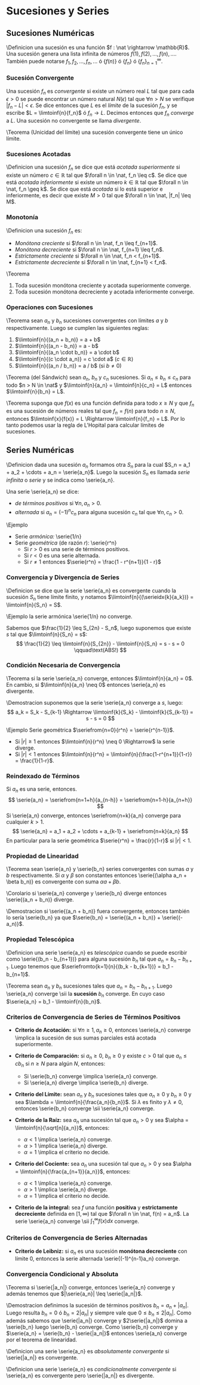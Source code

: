 Sucesiones y Series
===================

Sucesiones Numéricas
--------------------

\Definicion una sucesión es una función $f : \nat \rightarrow \mathbb{R}$. Una
sucesión genera una lista infinita de números $f(1), f(2), ..., f(n), ...$.
También puede notarse $f_1, f_2, ..., f_n, ...$ ó $\{f(n)\}$ ó $\{f_n\}$ ó
$\{f_n\}_{n=1}^\infty$.

### Sucesión Convergente

Una sucesión $f_n$ es _convergente_ si existe un número real $L$ tal que para
cada $\epsilon > 0$ se puede encontrar un número natural $N(\epsilon)$ tal que
$\forall n > N$ se verifique $|f_n - L| < \epsilon$. Se dice entonces que $L$ es
el _límite_ de la sucesión $f_n$, y se escribe $L = \limtoinf{n}{f_n}$ ó $f_n
\longrightarrow L$. Decimos entonces que $f_n$ _converge_ a $L$. Una sucesión no
convergente se llama _divergente_.

\Teorema (Unicidad del límite) una sucesión convergente tiene un único
límite.

### Sucesiones Acotadas

\Definicion una sucesión $f_n$ se dice que está _acotada superiormente_ si
existe un número $c \in \mathbb{R}$ tal que $\forall n \in \nat, f_n \leq c$. Se
dice que está _acotada inferiormente_ si existe un número $k \in \mathbb{R}$ tal
que $\forall n \in \nat, f_n \geq k$. Se dice que está _acotada_ si lo está
superior e inferiormente, es decir que existe $M > 0$ tal que $\forall n \in
\nat, |f_n| \leq M$.

### Monotonía

\Definicion una sucesión $f_n$ es:

+ _Monótona creciente_ si $\forall n \in \nat, f_n \leq f_{n+1}$.
+ _Monótona decreciente_ si $\forall n \in \nat, f_{n+1} \leq f_n$.
+ _Estrictamente creciente_ si $\forall n \in \nat, f_n < f_{n+1}$.
+ _Estrictamente decreciente_ si $\forall n \in \nat, f_{n+1} < f_n$.

\Teorema 

1. Toda sucesión monótona creciente y acotada superiormente converge.
2. Toda sucesión monótona decreciente y acotada inferiormente converge.

### Operaciones con Sucesiones

\Teorema sean $a_n$ y $b_n$ sucesiones convergentes con límites $a$ y $b$
respectivamente. Luego se cumplen las siguientes reglas:

1. $\limtoinf{n}{(a_n + b_n)} = a + b$
2. $\limtoinf{n}{(a_n - b_n)} = a - b$
3. $\limtoinf{n}{(a_n \cdot b_n)} = a \cdot b$
4. $\limtoinf{n}{(c \cdot a_n)} = c \cdot a$ ($c \in \mathbb{R}$)
5. $\limtoinf{n}{(a_n / b_n)} = a / b$ (si $b \neq 0$)

\Teorema (del Sándwich) sean $a_n$, $b_n$ y $c_n$ sucesiones. Si $a_n \leq b_n
\leq c_n$ para todo $n > N \in \nat$ y $\limtoinf{n}{a_n} = \limtoinf{n}{c_n} =
L$ entonces $\limtoinf{n}{b_n} = L$.

\Teorema suponga que $f(x)$ es una función definida para todo $x \geq N$ y que
$f_n$ es una sucesión de números reales tal que $f_n = f(n)$ para todo $n \geq
N$, entonces $\limtoinf{x}{f(x)} = L \Rightarrow \limtoinf{n}{f_n} = L$. Por lo
tanto podemos usar la regla de L'Hopital para calcular límites de sucesiones.

Series Numéricas
----------------

\Definicion dada una sucesión $a_n$ formamos otra $S_n$ para la cual $S_n =
a_1 + a_2 + \cdots + a_n = \serie{a_n}$. Luego la sucesión $S_n$ es llamada
_serie infinita_ o _serie_ y se indica como \serie{a_n}.

Una serie \serie{a_n} se dice:

+ _de términos positivos_ si $\forall n, a_n > 0$.
+ _alternada_ si $a_n = (-1)^n c_n$ para alguna sucesión $c_n$ tal que $\forall
  n, c_n > 0$.

\Ejemplo

+ Serie _armónica:_ \serie{1/n}
+ Serie _geométrica_ (de razón $r$): \serie{r^n}
  * Si $r > 0$ es una serie de términos positivos.
  * Si $r < 0$ es una serie alternada.
  * Si $r \neq 1$ entonces $\serie{r^n} = \frac{1 - r^{n+1}}{1 - r}$
  
### Convergencia y Divergencia de Series

\Definicion se dice que la serie \serie{a_n} es convergente cuando la sucesión
$S_n$ tiene límite finito, y notamos $\limtoinf{n}{(\serieidx{k}{a_k})} =
\limtoinf{n}{S_n} = S$.

\Ejemplo la serie armónica \serie{1/n} no converge.

Sabemos que $\frac{1}{2} \leq S_{2n} - S_n$, luego suponemos que existe $s$ tal
que $\limtoinf{n}{S_n} = s$:
$$ 
\frac{1}{2} \leq \limtoinf{n}{S_{2n}} - \limtoinf{n}{S_n} = s - s = 0
\qquad\text(ABS!) 
$$

### Condición Necesaria de Convergencia

\Teorema si la serie \serie{a_n} converge, entonces $\limtoinf{n}{a_n} = 0$. En
cambio, si $\limtoinf{n}{a_n} \neq 0$ entonces \serie{a_n} es divergente.

\Demostracion suponemos que la serie \serie{a_n} converge a $s$, luego: 
$$ 
a_k = S_k - S_{k-1} \Rightarrow \limtoinf{k}{S_k} - \limtoinf{k}{S_{k-1}}
= s - s = 0
$$

\Ejemplo Serie geométrica $\seriefrom{n=0}{r^n} = \serie{r^{n-1}}$.

+ Si $|r| \geq 1$ entonces $\limtoinf{n}{r^n} \neq 0 \Rightarrow$ la serie
  diverge.
+ Si $|r| < 1$ entonces $\limtoinf{n}{r^n} = \limtoinf{n}{\frac{1-r^{n+1}}{1-r}}
  = \frac{1}{1-r}$.

### Reindexado de Términos

Si $a_n$ es una serie, entonces.
$$ 
\serie{a_n} = \seriefrom{n=1+h}{a_{n-h}} = \seriefrom{n=1-h}{a_{n+h}}
$$
Si \serie{a_n} converge, entonces \seriefrom{n=k}{a_n} converge para cualquier
$k > 1$. 
$$
\serie{a_n} = a_1 + a_2 + \cdots + a_{k-1} + \seriefrom{n=k}{a_n}
$$
En particular para la serie geométrica $\serie{r^n} = \frac{r}{1-r}$ si
$|r| < 1$.

### Propiedad de Linearidad

\Teorema sean \serie{a_n} y \serie{b_n} series convergentes con sumas $a$ y $b$
respectivamente. Si $\alpha$ y $\beta$ son constantes entonces \serie{(\alpha
a_n + \beta b_n)} es convergente con suma $\alpha a + \beta b$.

\Corolario si \serie{a_n} converge y \serie{b_n} diverge entonces \serie{(a_n +
b_n)} diverge.

\Demostracion si \serie{(a_n + b_n)} fuera convergente, entonces también lo
sería \serie{b_n} ya que $\serie{b_n} = \serie{(a_n + b_n)} + \serie{(-a_n)}$.

### Propiedad Telescópica

\Definicion una serie \serie{a_n} es _telescópica_ cuando se puede escribir como
\serie{(b_n - b_{n+1})} para alguna sucesión $b_n$ tal que $a_n = b_n -
b_{n+1}$. Luego tenemos que $\seriefromto{k=1}{n}{(b_k - b_{k+1})} = b_1 -
b_{n+1}$.

\Teorema sean $a_n$ y $b_n$ sucesiones tales que $a_n = b_n - b_{n+1}$. Luego
\serie{a_n} converge \sii la **sucesión** $b_n$ converge. En cuyo caso
$\serie{a_n} = b_1 - \limtoinf{n}{b_n}$.

### Criterios de Convergencia de Series de Términos Positivos

+ **Criterio de Acotación:** si $\forall n \geq 1, a_n \geq 0$, entonces
  \serie{a_n} converge \implica la sucesión de sus sumas parciales está acotada
  superiormente.

+ **Criterio de Comparación:** si $a_n \geq 0$, $b_n \geq 0$ y existe $c > 0$
  tal que $a_n \leq c b_n$ si $n \geq N$ para algún $N$, entonces:
  * Si \serie{b_n} converge \implica \serie{a_n} converge.
  * Si \serie{a_n} diverge \implica \serie{b_n} diverge.

+ **Criterio del Límite:** sean $a_n$ y $b_n$ sucesiones tales que $a_n \geq 0$
  y $b_n \geq 0$ y sea $\lambda = \limtoinf{n}{\frac{a_n}{b_n}}$. Si $\lambda$
  es finito y $\lambda \neq 0$, entonces \serie{b_n} converge \sii \serie{a_n}
  converge.

+ **Criterio de la Raíz:** sea $a_n$ una sucesión tal que $a_n > 0$ y sea
  $\alpha = \limtoinf{n}{\sqrt[n]{a_n}}$, entonces:
  * $\alpha < 1$ \implica \serie{a_n} converge. 
  * $\alpha > 1$ \implica \serie{a_n} diverge. 
  * $\alpha = 1$ \implica el criterio no decide. 

+ **Criterio del Cociente:** sea $a_n$ una sucesión tal que $a_n > 0$ y sea
  $\alpha = \limtoinf{n}{\frac{a_{n+1}}{a_n}}$, entonces:
  * $\alpha < 1$ \implica \serie{a_n} converge. 
  * $\alpha > 1$ \implica \serie{a_n} diverge. 
  * $\alpha = 1$ \implica el criterio no decide. 

+ **Criterio de la integral:** sea $f$ una función **positiva** y
  **estrictamente decreciente** definida en $[1, \infty)$ tal que $\forall n \in
  \nat, f(n) = a_n$. La serie \serie{a_n} converge \sii $\int_1^\infty f(x)dx$
  converge.

### Criterios de Convergencia de Series Alternadas

+ **Criterio de Leibniz:** si $a_n$ es una sucesión **monótona decreciente** con
  límite 0, entonces la serie alternada \serie{(-1)^{n-1}a_n} converge.

### Convergencia Condicional y Absoluta

\Teorema si \serie{|a_n|} converge, entonces \serie{a_n} converge y además
tenemos que $|\serie{a_n}| \leq \serie{|a_n|}$.

\Demostracion definimos la sucesión de términos positivos $b_n = a_n +|a_n|$.
Luego resulta $b_n = 0$ ó $b_n = 2 |a_n |$ y siempre vale que $0 \leq b_n \leq
2|a_n|$. Como además sabemos que \serie{|a_n|} converge y $2\serie{|a_n|}$
domina a \serie{b_n} luego \serie{b_n} converge. Como \serie{b_n} converge y
$\serie{a_n} = \serie{b_n} - \serie{|a_n|}$ entonces \serie{a_n} converge por el
teorema de linearidad.

\Definicion una serie \serie{a_n} es _absolutamente convergente_ si
\serie{|a_n|} es convergente.

\Definicion una serie \serie{a_n} es _condicionalmente convergente_ si
\serie{a_n} es convergente pero \serie{|a_n|} es divergente.
